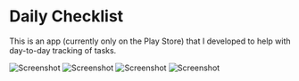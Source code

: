 # Daily Checklist

This is an app (currently only on the Play Store) that I developed to help with day-to-day tracking of tasks.

![Screenshot](assets/screenshots/Screenshot_20191017-163058.png)
![Screenshot](assets/screenshots/Screenshot_20191017-163241.png)
![Screenshot](assets/screenshots/Screenshot_20191017-163111.png)
![Screenshot](assets/screenshots/Screenshot_20191017-163247.png)
